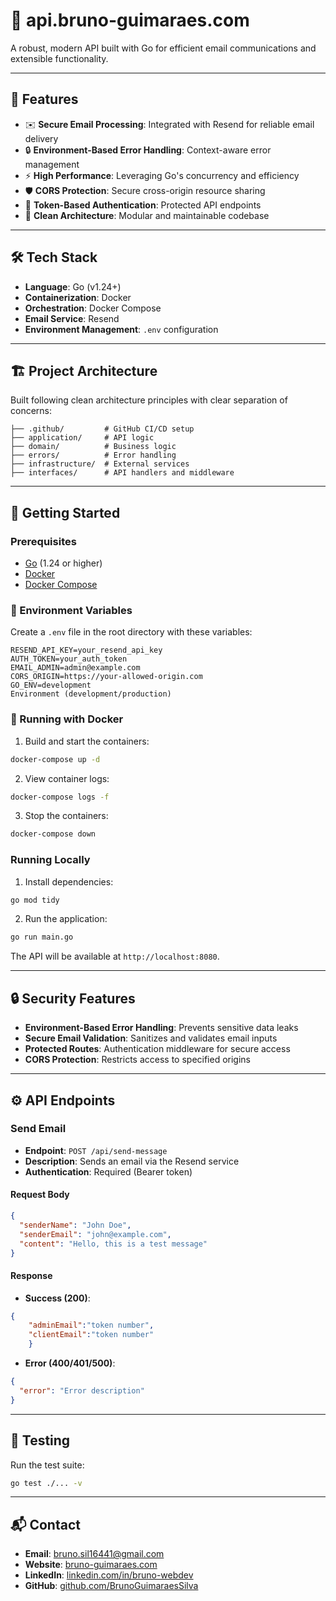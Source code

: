 # 🚀 api.bruno-guimaraes.com

A robust, modern API built with Go for efficient email communications and extensible functionality.

---

## 🌟 Features

- ✉️ **Secure Email Processing**: Integrated with Resend for reliable email delivery
- 🔒 **Environment-Based Error Handling**: Context-aware error management
- ⚡ **High Performance**: Leveraging Go's concurrency and efficiency
- 🛡️ **CORS Protection**: Secure cross-origin resource sharing
- 🔐 **Token-Based Authentication**: Protected API endpoints
- 🎯 **Clean Architecture**: Modular and maintainable codebase

---

## 🛠️ Tech Stack

- **Language**: Go (v1.24+)
- **Containerization**: Docker
- **Orchestration**: Docker Compose
- **Email Service**: Resend
- **Environment Management**: `.env` configuration

---

## 🏗️ Project Architecture

Built following clean architecture principles with clear separation of concerns:

```
├── .github/         # GitHub CI/CD setup
├── application/     # API logic
├── domain/          # Business logic
├── errors/          # Error handling
├── infrastructure/  # External services
├── interfaces/      # API handlers and middleware
```

---

## 🚀 Getting Started

### Prerequisites

- [Go](https://golang.org/dl/) (1.24 or higher)
- [Docker](https://docs.docker.com/get-docker/)
- [Docker Compose](https://docs.docker.com/compose/install/)

### 🔧 Environment Variables

Create a `.env` file in the root directory with these variables:

```env
RESEND_API_KEY=your_resend_api_key   
AUTH_TOKEN=your_auth_token                
EMAIL_ADMIN=admin@example.com               
CORS_ORIGIN=https://your-allowed-origin.com 
GO_ENV=development
Environment (development/production)
```

### 🐳 Running with Docker

1. Build and start the containers:
```bash
docker-compose up -d
```

2. View container logs:
```bash
docker-compose logs -f
```

3. Stop the containers:
```bash
docker-compose down
```

### Running Locally

1. Install dependencies:
```bash
go mod tidy
```

2. Run the application:
```bash
go run main.go
```

The API will be available at `http://localhost:8080`.

---

## 🔒 Security Features

- **Environment-Based Error Handling**: Prevents sensitive data leaks
- **Secure Email Validation**: Sanitizes and validates email inputs
- **Protected Routes**: Authentication middleware for secure access
- **CORS Protection**: Restricts access to specified origins

---

## ⚙️ API Endpoints

### Send Email
- **Endpoint**: `POST /api/send-message`
- **Description**: Sends an email via the Resend service
- **Authentication**: Required (Bearer token)

#### Request Body
```json
{
  "senderName": "John Doe",
  "senderEmail": "john@example.com",
  "content": "Hello, this is a test message"
}
```

#### Response
- **Success (200)**:
```json
{
    "adminEmail":"token number",
    "clientEmail":"token number"
    }

```
- **Error (400/401/500)**:
```json
{
  "error": "Error description"
}
```

---

## 🧪 Testing

Run the test suite:
```bash
go test ./... -v
```

---

## 📬 Contact

- **Email**: [bruno.sil16441@gmail.com](mailto:bruno.sil16441@gmail.com)
- **Website**: [bruno-guimaraes.com](https://bruno-guimaraes.com)
- **LinkedIn**: [linkedin.com/in/bruno-webdev](https://linkedin.com/in/bruno-webdev)
- **GitHub**: [github.com/BrunoGuimaraesSilva](https://github.com/BrunoGuimaraesSilva)


